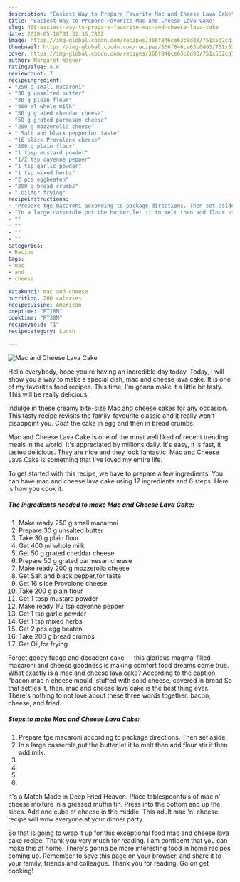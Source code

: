 ```yaml
---
description: "Easiest Way to Prepare Favorite Mac and Cheese Lava Cake"
title: "Easiest Way to Prepare Favorite Mac and Cheese Lava Cake"
slug: 468-easiest-way-to-prepare-favorite-mac-and-cheese-lava-cake
date: 2020-05-10T01:31:36.780Z
image: https://img-global.cpcdn.com/recipes/366f846ce63c0d03/751x532cq70/mac-and-cheese-lava-cake-recipe-main-photo.jpg
thumbnail: https://img-global.cpcdn.com/recipes/366f846ce63c0d03/751x532cq70/mac-and-cheese-lava-cake-recipe-main-photo.jpg
cover: https://img-global.cpcdn.com/recipes/366f846ce63c0d03/751x532cq70/mac-and-cheese-lava-cake-recipe-main-photo.jpg
author: Margaret Wagner
ratingvalue: 4.6
reviewcount: 7
recipeingredient:
- "250 g small macaroni"
- "30 g unsalted butter"
- "30 g plain flour"
- "400 ml whole milk"
- "50 g grated cheddar cheese"
- "50 g grated parmesan cheese"
- "200 g mozzerolla cheese"
- " Salt and black pepperfor taste"
- "16 slice Provolone cheese"
- "200 g plain flour"
- "1 tbsp mustard powder"
- "1/2 tsp cayenne pepper"
- "1 tsp garlic powder"
- "1 tsp mixed herbs"
- "2 pcs eggbeaten"
- "200 g bread crumbs"
- " Oilfor frying"
recipeinstructions:
- "Prepare tge macaroni according to package directions. Then set aside."
- "In a large casserole,put the butter,let it to melt then add flour stir it then add milk."
- ""
- ""
- ""
- ""
categories:
- Recipe
tags:
- mac
- and
- cheese

katakunci: mac and cheese 
nutrition: 200 calories
recipecuisine: American
preptime: "PT18M"
cooktime: "PT38M"
recipeyield: "1"
recipecategory: Lunch

---
```



![Mac and Cheese Lava Cake](https://img-global.cpcdn.com/recipes/366f846ce63c0d03/751x532cq70/mac-and-cheese-lava-cake-recipe-main-photo.jpg)

Hello everybody, hope you're having an incredible day today. Today, I will show you a way to make a special dish, mac and cheese lava cake. It is one of my favorites food recipes. This time, I'm gonna make it a little bit tasty. This will be really delicious.

Indulge in these creamy bite-size Mac and cheese cakes for any occasion. This tasty recipe revisits the family-favourite classic and it really won&#39;t disappoint you. Coat the cake in egg and then in bread crumbs.

Mac and Cheese Lava Cake is one of the most well liked of recent trending meals in the world. It's appreciated by millions daily. It's easy, it is fast, it tastes delicious. They are nice and they look fantastic. Mac and Cheese Lava Cake is something that I've loved my entire life.


To get started with this recipe, we have to prepare a few ingredients. You can have mac and cheese lava cake using 17 ingredients and 6 steps. Here is how you cook it.

<!--inarticleads1-->

##### The ingredients needed to make Mac and Cheese Lava Cake:

1. Make ready 250 g small macaroni
1. Prepare 30 g unsalted butter
1. Take 30 g plain flour
1. Get 400 ml whole milk
1. Get 50 g grated cheddar cheese
1. Prepare 50 g grated parmesan cheese
1. Make ready 200 g mozzerolla cheese
1. Get  Salt and black pepper,for taste
1. Get 16 slice Provolone cheese
1. Take 200 g plain flour
1. Get 1 tbsp mustard powder
1. Make ready 1/2 tsp cayenne pepper
1. Get 1 tsp garlic powder
1. Get 1 tsp mixed herbs
1. Get 2 pcs egg,beaten
1. Take 200 g bread crumbs
1. Get  Oil,for frying


Forget gooey fudge and decadent cake — this glorious magma-filled macaroni and cheese goodness is making comfort food dreams come true. What exactly is a mac and cheese lava cake? According to the caption, &#34;bacon mac n cheese mould, stuffed with solid cheese, covered in bread So that settles it, then, mac and cheese lava cake is the best thing ever. There&#39;s nothing to not love about these three words together: bacon, cheese, and fried. 

<!--inarticleads2-->

##### Steps to make Mac and Cheese Lava Cake:

1. Prepare tge macaroni according to package directions. Then set aside.
1. In a large casserole,put the butter,let it to melt then add flour stir it then add milk.
1. 
1. 
1. 
1. 


It&#39;s a Match Made in Deep Fried Heaven. Place tablespoonfuls of mac n&#39; cheese mixture in a greased muffin tin. Press into the bottom and up the sides. Add one cube of cheese in the middle. This adult mac &#39;n&#39; cheese recipe will wow everyone at your dinner party. 

So that is going to wrap it up for this exceptional food mac and cheese lava cake recipe. Thank you very much for reading. I am confident that you can make this at home. There's gonna be more interesting food in home recipes coming up. Remember to save this page on your browser, and share it to your family, friends and colleague. Thank you for reading. Go on get cooking!
